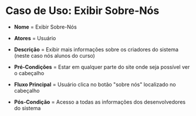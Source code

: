 #  Caso de Uso: Exibir Sobre-Nós

- **Nome** = Exibir Sobre-Nós

- **Atores** = Usuário
  
- **Descrição** = Exibir mais informações sobre os criadores do sistema (neste caso nós alunos do curso)
  
- **Pré-Condições** = Estar em qualquer parte do site onde seja possível ver o cabeçalho
  
- **Fluxo Principal** = Usuário clica no botão "sobre nós" localizado no cabeçalho
  
- **Pós-Condição** = Acesso a todas as informações dos desenvolvedores do sistema
